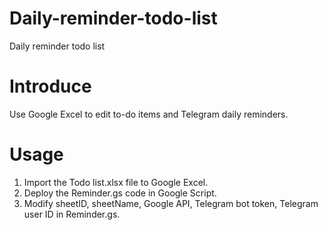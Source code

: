 # Daily-reminder-todo-list
Daily reminder todo list

# Introduce
Use Google Excel to edit to-do items and Telegram daily reminders.

# Usage
1. Import the Todo list.xlsx file to Google Excel.
2. Deploy the Reminder.gs code in Google Script.
3. Modify sheetID, sheetName, Google API, Telegram bot token, Telegram user ID in Reminder.gs.
